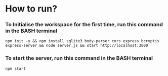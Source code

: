 # How to run?
### To Initialise the workspace for the first time, run this command in the BASH terminal
```
npm init -y && npm install sqlite3 body-parser cors express bcryptjs express-server && node server.js && start http://localhost:3000
```

### To start the server, run this command in the BASH terminal
```
npm start
```
